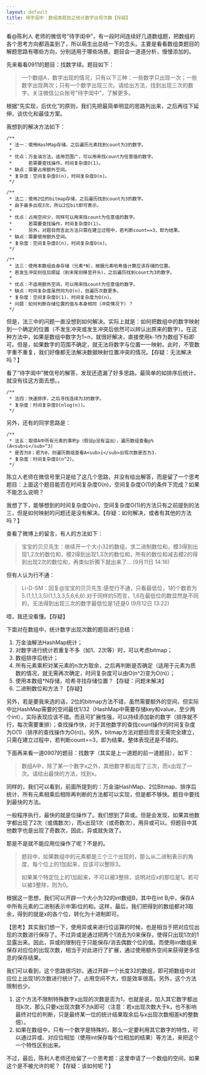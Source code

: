 ```yaml
---
layout: default
title: 待字闺中：数组类题目之统计数字出现次数【存疑】
---
```

看@陈利人 老师的微信号“待字闺中”，有一段时间连续好几道数组题，把数组的各个思考方向都涵盖到了，所以萌生出总结一下的念头。主要是看看数组类题目的解题思路有哪些方向，分别适用于哪些场景。题目会一道道分析，慢慢添加的。

先来看看0911的题目：找数字续。题目如下：

> 一个数组A，数字出现的情况，只有以下三种：一些数字只出现一次；一些数字出现两次；只有一个数字出现三次。请给出方法，找到出现三次的数字。关注微信公众账号“待字闺中”，了解更多。

根据“先实现，后优化”的原则，我们先把最简单明显的思路列出来，之后再往下延伸，谈优化和最佳方案。

我想到的解决方法如下：

	/**
	 * 法一：使用HashMap存储，之后遍历元素找到count为3的数字。
	 * 
	 * 优点：万金油方法，适用范围广，可以用来找count为任意值的数字。
	 * 		若需要查找操作，时间复杂度O(1)。
	 * 缺点：需要占用额外空间。
	 * 复杂度：空间复杂度O(n)，时间复杂度O(n)。
	 */
	
	/**
	 * 法二：使用2位的bitmap存储，之后遍历找到count为3的数字。
	 * 由于最多出现3次，所以2位bit即可表示。
	 * 
	 * 优点：占用空间少，同样可以用来找count为任意值的数字。
	 * 		若需要查找操作，时间复杂度O(1)。
	 * 		另外，对题目而言此方法只需在建立过程中，若判断count==3，即为结果。
	 * 缺点：需要使用额外空间。
	 * 复杂度：空间复杂度O(n)，时间复杂度O(n)。
	 */
	
	/**
	 * 法三：使用本数组自身存储（元素*N），根据元素哈希值计算应该存储的位置。
	 * 若发生冲突则往后顺延（到末尾则移至开头），之后遍历找到count为3的数字。
	 * 
	 * 优点：不适用额外空间，可以用来找count为任意值的数字。
	 * 缺点：时间复杂度虽然同为O(n)，但遍历次数更多。
	 * 复杂度：空间复杂度O(1)，时间复杂度为O(n)。
	 * 问题：如何判断存储位置的值与本身相同（冲突情况下）？
	 */
		
但是，法三中的问题一直没想到如何解决。实际上就是：如何把数组中的数字映射到一个确定的位置（不发生冲突或发生冲突后依然可以辨认出原来的数字）。在这种方法中，如果是数组中数字为1~n，就很好解决，直接使用k-1作为数组下标即可。但是，如果数字的范围不确定，就无法将数字与位置一一映射。此时，不管数字重不重复，我们好像都无法解决数据映射位置冲突的情况。【存疑：无法解决吗？】

看了“待字闺中”微信号的解答，发现还遗漏了好多思路。最简单的如排序后统计，就没有往这方面去想。。

	/**
	 * 法四：快速排序，之后寻找连续为3的数字。
	 * 复杂度：时间复杂度O(nlog(n))。
	 */

另外，还有的同学思路是：

	/**
	 * 法五：取得A中所有元素的乘积p（假设p没有溢出），遍历数组查看p%(A<sub>i</sub>^3)
	 * 是否为0；若为0，则遍历数组查看A<sub>i</sub>出现次数是否为3.
	 * 复杂度：时间复杂度O(n^2)。
	 */

陈立人老师在微信号里只是给了这几个思路，并没有给出解答，而是留了一个思考题目：上面这个题目能否在时间复杂度O(n)，空间复杂度O(1)的条件下完成？如果不能怎么说明？

我想了下，能够想到的时间复杂度O(n)，空间复杂度O(1)的方法只有之前提到的法三，但是如何映射的问题还是没有解决。【存疑：如何解决，或者有其他的方法吗？】

查看了微博上的留言，有人的方法如下：

> 宝宝的贝贝先生：继续开一个大小32的数组，求二进制数位和，模3得到出现1,2次的数位和，模2得到出现1,3次的数位和，所有的数位和减去模2的得到出现2次的数位和，再类似折腾下就出来了... (9月11日 14:16)

但有人认为行不通：

> Li-D-SM：回复@宝宝的贝贝先生:感觉行不通，只看最低位，1的个数若为5.(1,1,1,3,5)(1,1,3,3,5,6,6,6).对于同样的5而言，1,6在最低位的数显然是不同的，无法得到出现三次的数字最低位是1还是0 (9月12日 13:22)

唔，我还没看懂。【存疑】

下面对在数组中，统计数字出现次数的题目进行总结：

1. 万金油解法HashMap统计；
2. 对数字进行统计若重复不多（如1、2次等）时，可以考虑bitmap；
3. 数组排序后统计；
4. 所有元素乘积对某元素的n次方取余，之后再判断是否确定（适用于元素为质数的情况，就无需再次确定，时间复杂度可以由O(n^2)变为O(n)）；
5. 使用本数组\*N存储，哈希寻找存储位置？【存疑：问题未解决】
6. 二进制数位和方法？【存疑】

另外，若是要我来选的话，2位的bitmap方法不错，虽然需要额外的空间，但实际中比HashMap需要的空间最优1/32（HashMap中需要存储key和value，至少两个int），实际表现应该不错。而且可扩展性强，可以持续添加新的数字（排序就不行，每次需要重排）；查找操作快，对于其他数字的查找count操作的时间复杂度为O(1)（排序的查找操作为O(n))。另外，bitmap方法对题目而言无需完全建立，只需在建立过程中，若判断count==3，即为结果。整体表现还是不错的。

下面再来看一道0907的题目：找数字（其实是上一道题的前一道题目），如下：

> 数组A中，除了某一个数字x之外，其他数字都出现了三次，而x出现了一次。请给出最快的方法，找到x。

同样的，我们可以看到，前面所提到的：万金油HashMap、2位Bitmap、排序后统计、所有元素相乘后相除再判断的方法都可以实现，但是都不够快。题目中要找到最快的方法。

一般程序执行，最快的就是位操作了。我们想到了异或。但是会发现，如果其他数字都出现了2次（或偶数次），而x出现1次（或奇数次），用异或可以。但题目中其他数字也是出现了奇数次，因此，异或就失效了。

那是不是就不能应用位操作了呢？不是的。

> 题目中，如果数组中的元素都是三个三个出现的，那么从二进制表示的角度，每个位上的1加起来，应该可以整除3。
> 
> 如果某个特定位上的1加起来，不可以被3整除，说明对应x的那位是1。若可以被3整除，则为0。

根据这一思想，我们可以开辟一个大小为32的int数组B，其中在int B<sub>i</sub>中，保存A中所有元素的二进制表示中第i位的和。这样，最后，我们把得到的数组都对3取余，得到的就是x的各个位，转化为十进制即可。

【思考】其实我们想一下，使用异或来进行位运算的时候，也是相当于把对应位出现的次数进行保存了。不过异或是通过把两个1消去为0来保存，使得只出现1次的1显露出来。因此，异或的限制在于只能保存/消去偶数个位的值。而使用int数组来保存对应位的出现次数，相当于对此进行了扩展，通过使用额外空间来获得更多信息的保存结果。

我们可以看到，这个思路很巧妙。通过开辟一个长度32的数组，即可把数组中对应位上出现1的次数进行统计了。占用空间不大，但是效率很高。另外，这个方法限制也少。

1. 这个方法不限制特殊数字x出现的次数是否为1，也就是说，加入其它数字都出现k次，那么只要x出现次数不为k即可（注意：若x出现次数大于k，也不影响最终对位的判断，只是最终某一位的统计结果取余后与x出现次数相差k的整数倍）。
2. 如果在数组中，只有一个数字是特殊的，那么一定要利用其它数字的特性，可以通过异或、对应位相加（使用int保存每个位相加的结果）等方法，来把这个一个特性区别出来。

不过，最后，陈利人老师还给留了一个思考题：这里申请了一个数组的空间，如果这个是不被允许的呢？【存疑：该如何呢？】
